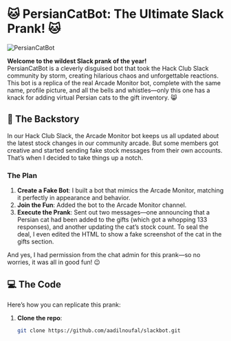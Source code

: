 # 🐱 PersianCatBot: The Ultimate Slack Prank! 🐱

![PersianCatBot](https://path-to-your-image.png)

**Welcome to the wildest Slack prank of the year!**  
PersianCatBot is a cleverly disguised bot that took the Hack Club Slack community by storm, creating hilarious chaos and unforgettable reactions. This bot is a replica of the real Arcade Monitor bot, complete with the same name, profile picture, and all the bells and whistles—only this one has a knack for adding virtual Persian cats to the gift inventory. 😸

## 🎯 The Backstory

In our Hack Club Slack, the Arcade Monitor bot keeps us all updated about the latest stock changes in our community arcade. But some members got creative and started sending fake stock messages from their own accounts. That’s when I decided to take things up a notch.

### The Plan

1. **Create a Fake Bot**: I built a bot that mimics the Arcade Monitor, matching it perfectly in appearance and behavior.
2. **Join the Fun**: Added the bot to the Arcade Monitor channel.
3. **Execute the Prank**: Sent out two messages—one announcing that a Persian cat had been added to the gifts (which got a whopping 133 responses), and another updating the cat’s stock count. To seal the deal, I even edited the HTML to show a fake screenshot of the cat in the gifts section.

And yes, I had permission from the chat admin for this prank—so no worries, it was all in good fun! 😉

## 💻 The Code

Here’s how you can replicate this prank:

1. **Clone the repo**:
   ```bash
   git clone https://github.com/aadilnoufal/slackbot.git
